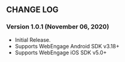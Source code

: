 ## CHANGE LOG

### Version 1.0.1 (November 06, 2020)
* Initial Release.
* Supports WebEngage Android SDK v3.18+
* Supports WebEngage iOS SDK v5.0+